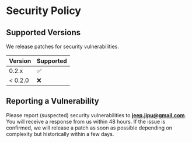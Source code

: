 # Security Policy

## Supported Versions

We release patches for security vulnerabilities. 

| Version   | Supported          |
| --------  | ------------------ |
| 0.2.x     | ✅                 |
| < 0.2.0   | ❌                 |

## Reporting a Vulnerability

Please report (suspected) security vulnerabilities to
**[jeep.jipu@gmail.com](mailto:jeep.jipu@gmail.com)**. You will receive a response from
us within 48 hours. If the issue is confirmed, we will release a patch as soon
as possible depending on complexity but historically within a few days.
